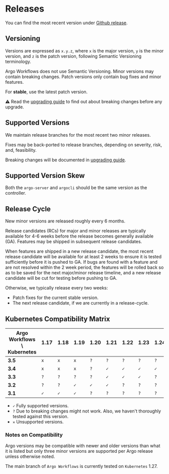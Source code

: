 # Releases

You can find the most recent version under [Github release](https://github.com/argoproj/argo-workflows/releases).

## Versioning

Versions are expressed as `x.y.z`, where `x` is the major version, `y` is the minor version, and `z` is the patch version,
following Semantic Versioning terminology.

Argo Workflows does not use Semantic Versioning. Minor versions may contain breaking changes. Patch versions only
contain bug fixes and minor features.

For **stable**, use the latest patch version.

⚠️ Read the [upgrading guide](upgrading.md) to find out about breaking changes before any upgrade.

## Supported Versions

We maintain release branches for the most recent two minor releases.

Fixes may be back-ported to release branches, depending on severity, risk, and, feasibility.

Breaking changes will be documented in [upgrading guide](upgrading.md).

## Supported Version Skew

Both the `argo-server` and `argocli` should be the same version as the controller.

## Release Cycle

New minor versions are released roughly every 6 months.

Release candidates (RCs) for major and minor releases are typically available for 4-6 weeks before the release becomes generally available (GA). Features may be shipped in subsequent release candidates.

When features are shipped in a new release candidate, the most recent release candidate will be available for at least 2 weeks to ensure it is tested sufficiently before it is pushed to GA. If bugs are found with a feature and are not resolved within the 2 week period, the features will be rolled back so as to be saved for the next major/minor release timeline, and a new release candidate will be cut for testing before pushing to GA.

Otherwise, we typically release every two weeks:

* Patch fixes for the current stable version.
* The next release candidate, if we are currently in a release-cycle.

## Kubernetes Compatibility Matrix

| Argo Workflows \ Kubernetes | 1.17 | 1.18 | 1.19 | 1.20 | 1.21 | 1.22 | 1.23 | 1.24 | 1.25 | 1.26 | 1.27 |
|-----------------------|------|------|------|------|------|------|------|------|------|------|------|
| **3.5**           | `x` | `x` | `x` | `?` | `?` | `?` | `?` | `?` | `✓` | `✓` | `✓` |
| **3.4**           | `x` | `x` | `x` | `?` | `✓` | `✓` | `✓` | `✓` | `✓` | `✓` | `✓` |
| **3.3**           | `?` | `?` | `?` | `?` | `✓` | `✓` | `✓` | `?` | `?` | `?` | `?` |
| **3.2**           | `?` | `?` | `✓` | `✓` | `✓` | `?` | `?` | `?` | `?` | `?` | `?` |
| **3.1**           | `✓` | `✓` | `✓` | `?` | `?` | `?` | `?` | `?` | `?` | `?` | `?` |

* `✓` Fully supported versions.
* `?` Due to breaking changes might not work. Also, we haven't thoroughly tested against this version.
* `✕` Unsupported versions.

### Notes on Compatibility

Argo versions may be compatible with newer and older versions than what it is listed but only three minor versions are supported per Argo release unless otherwise noted.

The main branch of `Argo Workflows` is currently tested on `Kubernetes` 1.27.
